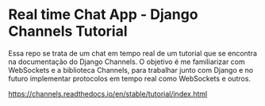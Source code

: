 # Real time Chat App - Django Channels Tutorial

Essa repo se trata de um chat em tempo real de um tutorial que se encontra na documentação do Django Channels. O objetivo é me familiarizar com WebSockets e a biblioteca Channels, para trabalhar junto com Django e no futuro implementar protocolos em tempo real como WebSockets e outros.

https://channels.readthedocs.io/en/stable/tutorial/index.html